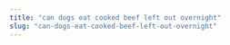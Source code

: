 ```yaml
---
title: "can dogs eat cooked beef left out overnight"
slug: "can-dogs-eat-cooked-beef-left-out-overnight"
---
```


